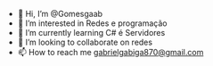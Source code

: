 - 👋 Hi, I’m @Gomesgaab
- 👀 I’m interested in Redes e programação
- 🌱 I’m currently learning C# é Servidores
- 💞️ I’m looking to collaborate on redes
- 📫 How to reach me gabrielgabiga870@gmail.com

<!---
Gomesgaab/Gomesgaab is a ✨ special ✨ repository because its `README.md` (this file) appears on your GitHub profile.
You can click the Preview link to take a look at your changes.
--->
